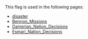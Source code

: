 This flag is used in the following pages:
 - [disaster](../events/disaster.md)
 - [Bennon_Missions](../missions/Bennon_Missions.md)
 - [Damerian_Nation_Decisions](../decisions/Damerian_Nation_Decisions.md)
 - [Esmari_Nation_Decisions](../decisions/Esmari_Nation_Decisions.md)
